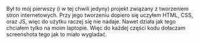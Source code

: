 Był to mój pierwszy (i w tej chwili jedyny) projekt związany z tworzeniem stron internetowych. Przy jego tworzeniu dopiero się uczyłem HTML, CSS, oraz JS, więc do użytku raczej się nie nadaje. Nawet działa jak tego chciałem tylko na moim laptopie. Więc do każdej części kodu dołaczam screenshota tego jak to miało wygladać.
